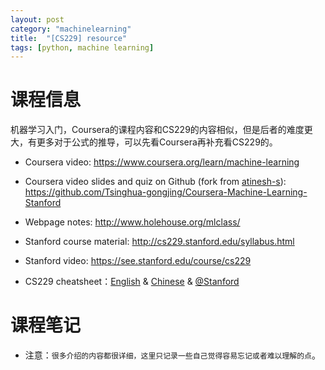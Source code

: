 ```yaml
---
layout: post
category: "machinelearning"
title:  "[CS229] resource"
tags: [python, machine learning]
---
```


# 课程信息

机器学习入门，Coursera的课程内容和CS229的内容相似，但是后者的难度更大，有更多对于公式的推导，可以先看Coursera再补充看CS229的。

* Coursera video: https://www.coursera.org/learn/machine-learning
* Coursera video slides and quiz on Github (fork from [atinesh-s](https://github.com/atinesh-s/Coursera-Machine-Learning-Stanford)): https://github.com/Tsinghua-gongjing/Coursera-Machine-Learning-Stanford
* Webpage notes: http://www.holehouse.org/mlclass/

* Stanford course material: http://cs229.stanford.edu/syllabus.html
* Stanford video: https://see.stanford.edu/course/cs229

* CS229 cheatsheet：[English](https://github.com/afshinea/stanford-cs-229-machine-learning) & [Chinese](https://github.com/afshinea/stanford-cs-229-machine-learning/tree/master/zh) & [@Stanford](https://stanford.edu/~shervine/teaching/cs-229/)



# 课程笔记

* 注意：`很多介绍的内容都很详细，这里只记录一些自己觉得容易忘记或者难以理解的点`。